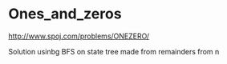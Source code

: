 Ones_and_zeros
======
http://www.spoj.com/problems/ONEZERO/

Solution usinbg BFS on state tree made from remainders from n 
